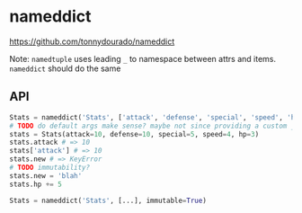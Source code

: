 # nameddict

https://github.com/tonnydourado/nameddict

Note: `namedtuple` uses leading `_` to namespace between attrs and items. `nameddict` should do the same

## API

```python
Stats = nameddict('Stats', ['attack', 'defense', 'special', 'speed', 'hp'])
# TODO do default args make sense? maybe not since providing a custom __init__ is hairy
stats = Stats(attack=10, defense=10, special=5, speed=4, hp=3)
stats.attack # => 10
stats['attack'] # => 10
stats.new # => KeyError
# TODO immutability?
stats.new = 'blah'
stats.hp += 5

Stats = nameddict('Stats', [...], immutable=True)
```

